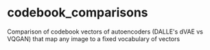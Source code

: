 # codebook_comparisons
Comparison of codebook vectors of autoencoders (DALLE's dVAE vs VQGAN) that map any image to a fixed vocabulary of vectors
